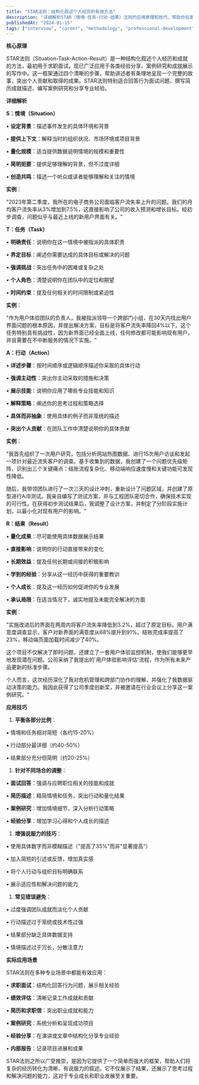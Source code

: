 ```yaml
---
title: "STAR法则：结构化叙述个人经历的有效方法"
description: "详细解析STAR（情境-任务-行动-结果）法则的应用原理和技巧，帮助你在面试、简历和职业发展中更好地展示个人经历和成就。"
publishedAt: "2024-01-15"
tags: ["interview", "career", "methodology", "professional-development"]
---
```


**核心原理**

STAR法则（Situation-Task-Action-Result）是一种结构化叙述个人经历和成就的方法，最初用于求职面试，现已广泛应用于各类经验分享、案例研究和成就展示的写作中。这一框架通过四个清晰的步骤，帮助讲述者有条理地呈现一个完整的故事，突出个人贡献和取得的成果。STAR法则特别适合回答行为面试问题、撰写简历成就描述、编写案例研究和分享专业经验。

**详细解析**

**S：情境（Situation）**

• **设定背景**：描述事件发生的具体环境和背景

• **提供上下文**：解释当时的组织状况、市场环境或项目背景

• **量化规模**：适当提供数据说明情境的规模和重要性

• **简明扼要**：提供足够理解的背景，但不过度详细

• **创造共鸣**：描述一个听众或读者能够理解和关注的情境

**实例**：

"2023年第二季度，我所在的电子商务公司面临客户流失率上升的问题。我们的月均客户流失率从3%增加到7.5%，这直接影响了公司的收入预测和增长目标。经初步调查，问题似乎与最近上线的新用户界面有关。"

**T：任务（Task）**

• **明确责任**：说明你在这一情境中被指派的具体职责

• **界定目标**：阐述你需要达成的具体目标或解决的问题

• **强调挑战**：突出任务中的困难或复杂之处

• **个人角色**：清楚说明你在团队中的定位和期望

• **时间约束**：提及任何相关的时间限制或紧迫性

**实例**：

"作为用户体验团队的负责人，我被指派领导一个跨部门小组，在30天内找出用户界面问题的根本原因，并提出解决方案，目标是将客户流失率降回4%以下。这个任务特别具有挑战性，因为新界面已经全面上线，任何修改都可能影响现有用户，并且需要在不中断服务的情况下实施。"

**A：行动（Action）**

• **详述步骤**：按时间顺序或逻辑顺序描述你采取的具体行动

• **强调主动性**：突出你主动采取的措施和决策

• **展示技能**：说明你应用了哪些专业技能和知识

• **解释策略**：阐述你的思考过程和策略选择

• **具体而非抽象**：使用具体的例子而非笼统的描述

• **突出个人贡献**：在团队工作中清楚说明你的具体贡献

**实例**：

"我首先组织了一次用户研究，包括分析网站热图数据、进行15次用户访谈和发起一项针对最近流失客户的调查。基于收集到的数据，我创建了一个问题优先级矩阵，识别出三个关键痛点：结账流程复杂化、移动端响应速度慢和关键功能可发现性降低。

随后，我带领团队进行了一次三天的设计冲刺，重新设计了问题区域，并创建了原型进行A/B测试。我亲自编写了测试方案，并与工程团队密切合作，确保技术实现的可行性。在获得初步测试结果后，我调整了设计方案，并制定了分阶段实施计划，以最小化对现有用户的影响。"

**R：结果（Result）**

• **量化成果**：尽可能使用具体数据展示结果

• **直接影响**：说明你的行动直接带来的变化

• **长期效益**：提及任何长期或间接的积极影响

• **学到的经验**：分享从这一经历中获得的重要教训

• **个人成长**：提及这一经历如何促进你的专业发展

• **承认局限**：在适当情况下，诚实地提及未能完全解决的方面

**实例**：

"实施改进后的界面在两周内将客户流失率降低到3.2%，超过了原定目标。用户满意度调查显示，客户对新界面的满意度从68%提升到91%。结账完成率提高了23%，移动端页面加载时间减少了40%。

这个项目不仅解决了即时问题，还建立了一套用户体验监控机制，使我们能够更早地发现潜在问题。公司采纳了我提出的'用户体验影响评估'流程，作为所有未来产品更新的标准步骤。

个人而言，这次经历深化了我对危机管理和跨部门协作的理解，并强化了我数据驱动决策的能力。我因此获得了公司季度创新奖，并被邀请在行业会议上分享这一案例研究。"

**应用技巧**

1. **平衡各部分比例**：

▪ 情境和任务相对简短（各约15-20%）

▪ 行动部分最详细（约40-50%）

▪ 结果部分充分但简明（约20-25%）

1. **针对不同场合的调整**：

▪ **面试回答**：强调与应聘职位相关的技能和成就

▪ **简历描述**：精简情境和任务，突出行动和量化结果

▪ **案例研究**：增加情境细节，深入分析行动策略

▪ **经验分享**：增加学习心得和个人成长的描述

1. **增强说服力的技巧**：

▪ 使用具体数字而非模糊描述（"提高了35%"而非"显著提高"）

▪ 加入简短的引述或反馈，增加真实感

▪ 将个人行动与组织目标明确联系

▪ 展示适应性和解决问题的能力

1. **常见错误避免**：

▪ 过度强调团队成就而淡化个人贡献

▪ 行动描述过于笼统或技术性过强

▪ 结果部分缺乏具体数据支持

▪ 情境描述过于冗长，分散注意力

**实际应用场景**

STAR法则在多种专业场景中都能有效应用：

• **求职面试**：结构化回答行为问题，展示相关经验

• **绩效评估**：清晰记录工作成就和贡献

• **简历和求职信**：突出职业成就和能力

• **案例研究**：系统分析和呈现成功项目

• **经验分享**：在演讲或文章中结构化分享专业经验

• **内部报告**：记录项目进展和成果

STAR法则之所以广受推崇，是因为它提供了一个简单而强大的框架，帮助人们将复杂的经历转化为清晰、有说服力的叙述。它不仅展示了结果，还展示了思考过程和解决问题的能力，这对于专业成长和职业发展至关重要。
